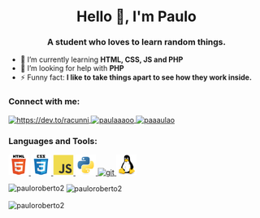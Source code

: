<h1 align="center">Hello 👋, I'm Paulo</h1>
<h3 align="center">A student who loves to learn random things.</h3>

- 🌱 I’m currently learning **HTML, CSS, JS and PHP**
- 🤝 I’m looking for help with **PHP**
- ⚡ Funny fact: **I like to take things apart to see how they work inside.**

<h3 align="left">Connect with me:</h3>
<p align="left">
  <a href="https://dev.to/racunni" target="blank">
    <img align="center" src="https://raw.githubusercontent.com/rahuldkjain/github-profile-readme-generator/master/src/images/icons/Social/devto.svg" alt="https://dev.to/racunni" height="30" width="40" />
  </a>
  <a href="https://twitter.com/paulaaaoo" target="blank">
    <img align="center" src="https://raw.githubusercontent.com/rahuldkjain/github-profile-readme-generator/master/src/images/icons/Social/twitter.svg" alt="paulaaaoo" height="30" width="40" />
  </a>
  <a href="https://instagram.com/paaaulao" target="blank">
    <img align="center" src="https://raw.githubusercontent.com/rahuldkjain/github-profile-readme-generator/master/src/images/icons/Social/instagram.svg" alt="paaaulao" height="30" width="40" />
  </a>
</p>

<h3 align="left">Languages and Tools:</h3>
<p align="left">
  <!-- HTML -->
  <a href="https://html.spec.whatwg.org/multipage/" target="_blank" rel="noreferrer">
    <img src="https://raw.githubusercontent.com/devicons/devicon/master/icons/html5/html5-original-wordmark.svg" alt="html5" width="40" height="40"/>
  </a>
  <!-- CSS -->
  <a href="https://www.w3schools.com/css/" target="_blank" rel="noreferrer">
    <img src="https://raw.githubusercontent.com/devicons/devicon/master/icons/css3/css3-original-wordmark.svg" alt="css3" width="40" height="40"/>
  </a>
  <!-- JS -->
  <a href="https://www.w3schools.com/js/" target="_blank" rel="noreferrer">
    <img src="https://raw.githubusercontent.com/devicons/devicon/master/icons/javascript/javascript-original.svg" alt="js" width="40" height="40"/>
  </a>
  <a href="https://www.python.org" target="_blank" rel="noreferrer">
    <img src="https://raw.githubusercontent.com/devicons/devicon/master/icons/python/python-original.svg" alt="python" width="40" height="40"/>
  </a> 
  <a href="https://git-scm.com/" target="_blank" rel="noreferrer">
    <img src="https://www.vectorlogo.zone/logos/git-scm/git-scm-icon.svg" alt="git" width="40" height="40"/>
  </a> 
  <a href="https://www.linux.org/" target="_blank" rel="noreferrer">
    <img src="https://raw.githubusercontent.com/devicons/devicon/master/icons/linux/linux-original.svg" alt="linux" width="40" height="40"/>
  </a> 
</p>

<p><img align="left" src="https://github-readme-stats.vercel.app/api/top-langs?username=pauloroberto2&show_icons=true&theme=merko&locale=en&layout=compact" alt="pauloroberto2" /></p>

<p>&nbsp;<img align="center" src="https://github-readme-stats.vercel.app/api?username=pauloroberto2&show_icons=true&theme=merko&locale=en" alt="pauloroberto2" /></p>
<p><img align="center" src="https://github-readme-streak-stats.herokuapp.com/?user=pauloroberto2&theme=dark" alt="pauloroberto2" /></p>
